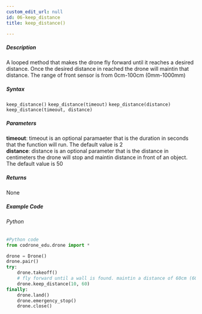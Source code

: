 ```yaml
---
custom_edit_url: null
id: 06-keep_distance
title: keep_distance()

---
```


##### Description

A looped method that makes the drone fly forward until it reaches a desired distance. Once the desired distance in reached the drone will maintin that distance.
The range of front sensor is from 0cm-100cm (0mm-1000mm)


##### Syntax
```keep_distance()```
```keep_distance(timeout)```
```keep_distance(distance)```
```keep_distance(timeout, distance)```

##### Parameters
**timeout**: timeout is an optional paramaeter that is the duration in seconds that the function will run. The default value is 2 <br />
**distance**: distance is an optional parameter that is the distance in centimeters the drone will stop and maintin distance in front of an object. The default value is 50

##### Returns

None

##### Example Code
###### Python
```python
#Python code
from codrone_edu.drone import *

drone = Drone()
drone.pair()
try:
    drone.takeoff()
    # fly forward until a wall is found. maintin a distance of 60cm (600mm) from an object once detected. run this loop for 10 seconds.
    drone.keep_distance(10, 60)
finally:
    drone.land()
    drone.emergency_stop()
    drone.close()
```